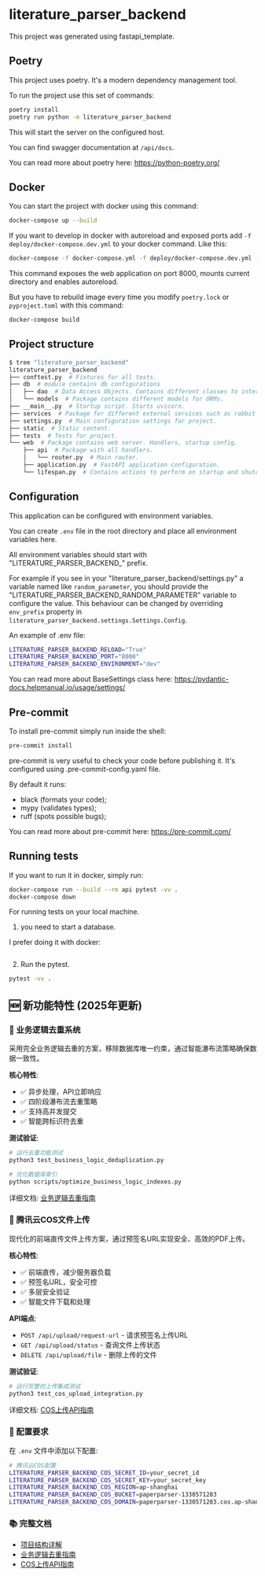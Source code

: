 # literature_parser_backend

This project was generated using fastapi_template.

## Poetry

This project uses poetry. It's a modern dependency management
tool.

To run the project use this set of commands:

```bash
poetry install
poetry run python -m literature_parser_backend
```

This will start the server on the configured host.

You can find swagger documentation at `/api/docs`.

You can read more about poetry here: https://python-poetry.org/

## Docker

You can start the project with docker using this command:

```bash
docker-compose up --build
```

If you want to develop in docker with autoreload and exposed ports add `-f deploy/docker-compose.dev.yml` to your docker command.
Like this:

```bash
docker-compose -f docker-compose.yml -f deploy/docker-compose.dev.yml --project-directory . up --build
```

This command exposes the web application on port 8000, mounts current directory and enables autoreload.

But you have to rebuild image every time you modify `poetry.lock` or `pyproject.toml` with this command:

```bash
docker-compose build
```

## Project structure

```bash
$ tree "literature_parser_backend"
literature_parser_backend
├── conftest.py  # Fixtures for all tests.
├── db  # module contains db configurations
│   ├── dao  # Data Access Objects. Contains different classes to interact with database.
│   └── models  # Package contains different models for ORMs.
├── __main__.py  # Startup script. Starts uvicorn.
├── services  # Package for different external services such as rabbit or redis etc.
├── settings.py  # Main configuration settings for project.
├── static  # Static content.
├── tests  # Tests for project.
└── web  # Package contains web server. Handlers, startup config.
    ├── api  # Package with all handlers.
    │   └── router.py  # Main router.
    ├── application.py  # FastAPI application configuration.
    └── lifespan.py  # Contains actions to perform on startup and shutdown.
```

## Configuration

This application can be configured with environment variables.

You can create `.env` file in the root directory and place all
environment variables here. 

All environment variables should start with "LITERATURE_PARSER_BACKEND_" prefix.

For example if you see in your "literature_parser_backend/settings.py" a variable named like
`random_parameter`, you should provide the "LITERATURE_PARSER_BACKEND_RANDOM_PARAMETER" 
variable to configure the value. This behaviour can be changed by overriding `env_prefix` property
in `literature_parser_backend.settings.Settings.Config`.

An example of .env file:
```bash
LITERATURE_PARSER_BACKEND_RELOAD="True"
LITERATURE_PARSER_BACKEND_PORT="8000"
LITERATURE_PARSER_BACKEND_ENVIRONMENT="dev"
```

You can read more about BaseSettings class here: https://pydantic-docs.helpmanual.io/usage/settings/

## Pre-commit

To install pre-commit simply run inside the shell:
```bash
pre-commit install
```

pre-commit is very useful to check your code before publishing it.
It's configured using .pre-commit-config.yaml file.

By default it runs:
* black (formats your code);
* mypy (validates types);
* ruff (spots possible bugs);


You can read more about pre-commit here: https://pre-commit.com/


## Running tests

If you want to run it in docker, simply run:

```bash
docker-compose run --build --rm api pytest -vv .
docker-compose down
```

For running tests on your local machine.
1. you need to start a database.

I prefer doing it with docker:
```
```


2. Run the pytest.
```bash
pytest -vv .
```

## 🆕 新功能特性 (2025年更新)

### 🧠 业务逻辑去重系统

采用完全业务逻辑去重的方案，移除数据库唯一约束，通过智能瀑布流策略确保数据一致性。

**核心特性**:
- ✅ 异步处理，API立即响应
- ✅ 四阶段瀑布流去重策略
- ✅ 支持高并发提交
- ✅ 智能跨标识符去重

**测试验证**:
```bash
# 运行去重功能测试
python3 test_business_logic_deduplication.py

# 优化数据库索引
python scripts/optimize_business_logic_indexes.py
```

详细文档: [业务逻辑去重指南](BUSINESS_LOGIC_DEDUPLICATION_GUIDE.md)

### 📁 腾讯云COS文件上传

现代化的前端直传文件上传方案，通过预签名URL实现安全、高效的PDF上传。

**核心特性**:
- ✅ 前端直传，减少服务器负载
- ✅ 预签名URL，安全可控
- ✅ 多层安全验证
- ✅ 智能文件下载和处理

**API端点**:
- `POST /api/upload/request-url` - 请求预签名上传URL
- `GET /api/upload/status` - 查询文件上传状态
- `DELETE /api/upload/file` - 删除上传的文件

**测试验证**:
```bash
# 运行完整的上传集成测试
python3 test_cos_upload_integration.py
```

详细文档: [COS上传API指南](COS_UPLOAD_API_GUIDE.md)

### 🔧 配置要求

在 `.env` 文件中添加以下配置:

```bash
# 腾讯云COS配置
LITERATURE_PARSER_BACKEND_COS_SECRET_ID=your_secret_id
LITERATURE_PARSER_BACKEND_COS_SECRET_KEY=your_secret_key
LITERATURE_PARSER_BACKEND_COS_REGION=ap-shanghai
LITERATURE_PARSER_BACKEND_COS_BUCKET=paperparser-1330571283
LITERATURE_PARSER_BACKEND_COS_DOMAIN=paperparser-1330571283.cos.ap-shanghai.myqcloud.com
```

### 📚 完整文档

- [项目结构详解](Project%20Structrue.md)
- [业务逻辑去重指南](BUSINESS_LOGIC_DEDUPLICATION_GUIDE.md)
- [COS上传API指南](COS_UPLOAD_API_GUIDE.md)
